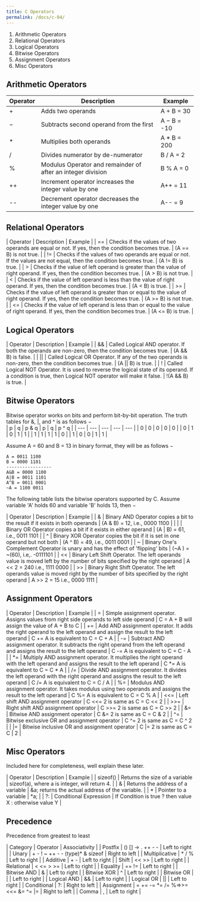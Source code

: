 ```yaml
---
title: C Operators
permalink: /docs/c-04/
---
```


1. Arithmetic Operators
2. Relational Operators
3. Logical Operators
4. Bitwise Operators
5. Assignment Operators
6. Misc Operators

## Arithmetic Operators

| Operator	| Description | Example |
| --- | --- | --- |
| + | Adds two operands | A + B = 30 |
| − |Subtracts second operand from the first | A − B = -10 |
| * | Multiplies both operands | A * B = 200 |
| / | Divides numerator by de-numerator | B / A = 2 |
| % | Modulus Operator and remainder of after an integer division | B % A = 0 |
| ++ | Increment operator increases the integer value by one | A++ = 11 | 
| -- | Decrement operator decreases the integer value by one | A-- = 9 |

## Relational Operators

| Operator | Description | Example | 
| == | Checks if the values of two operands are equal or not. If yes, then the condition becomes true. | (A == B) is not true. | 
| != | Checks if the values of two operands are equal or not. If the values are not equal, then the condition becomes true. | (A != B) is true. | 
| > | Checks if the value of left operand is greater than the value of right operand. If yes, then the condition becomes true. | (A > B) is not true. | 
| < | Checks if the value of left operand is less than the value of right operand. If yes, then the condition becomes true. | (A < B) is true. | 
| >= | Checks if the value of left operand is greater than or equal to the value of right operand. If yes, then the condition becomes true. | (A >= B) is not true. | 
| <= | Checks if the value of left operand is less than or equal to the value of right operand. If yes, then the condition becomes true. | (A <= B) is true. | 

## Logical Operators

| Operator | Description | Example | 
| && | Called Logical AND operator. If both the operands are non-zero, then the condition becomes true. | (A && B) is false. | 
| \|\| | Called Logical OR Operator. If any of the two operands is non-zero, then the condition becomes true. | (A \|\| B) is true. | 
| ! | Called Logical NOT Operator. It is used to reverse the logical state of its operand. If a condition is true, then Logical NOT operator will make it false. | !(A && B) is true. | 

## Bitwise Operators
Bitwise operator works on bits and perform bit-by-bit operation. The truth tables for &, |, and ^ is as follows −  
| p | q | p & q | p \| q | p ^ q |
| --- | --- | --- | --- | --- |
| 0 | 0 | 0 | 0 | 0 |
| 0 | 1 | 0 | 1 | 1 |
| 1 | 1 | 1 | 1 | 0 |
| 1 | 0 | 0 | 1 | 1 |

Assume A = 60 and B = 13 in binary format, they will be as follows −  

```
A = 0011 1100
B = 0000 1101
-----------------
A&B = 0000 1100
A|B = 0011 1101
A^B = 0011 0001
~A = 1100 0011
```

The following table lists the bitwise operators supported by C. Assume variable 'A' holds 60 and variable 'B' holds 13, then −  

| Operator | Description | Example | 
| & | Binary AND Operator copies a bit to the result if it exists in both operands | (A & B) = 12, i.e., 0000 1100 | 
| \| | Binary OR Operator copies a bit if it exists in either operand | (A \| B) = 61, i.e., 0011 1101 | 
| ^ | Binary XOR Operator copies the bit if it is set in one operand but not both | (A ^ B) = 49, i.e., 0011 0001 | 
| ~ | Binary One's Complement Operator is unary and has the effect of 'flipping' bits | (~A ) = ~(60), i.e,. -0111101 | 
| << | Binary Left Shift Operator. The left operands value is moved left by the number of bits specified by the right operand | A << 2 = 240 i.e., 1111 0000 | 
| >> | Binary Right Shift Operator. The left operands value is moved right by the number of bits specified by the right operand | A >> 2 = 15 i.e., 0000 1111 | 

## Assignment Operators

| Operator | Description | Example | 
| = | Simple assignment operator. Assigns values from right side operands to left side operand | C = A + B will assign the value of A + B to C | 
| += | Add AND assignment operator. It adds the right operand to the left operand and assign the result to the left operand | C += A is equivalent to C = C + A | 
| -= | Subtract AND assignment operator. It subtracts the right operand from the left operand and assigns the result to the left operand | C -= A is equivalent to C = C - A | 
| *= | Multiply AND assignment operator. It multiplies the right operand with the left operand and assigns the result to the left operand | C *= A is equivalent to C = C * A | 
| /= | Divide AND assignment operator. It divides the left operand with the right operand and assigns the result to the left operand | C /= A is equivalent to C = C / A | 
| %= | Modulus AND assignment operator. It takes modulus using two operands and assigns the result to the left operand | C %= A is equivalent to C = C % A | 
| <<= | Left shift AND assignment operator | C <<= 2 is same as C = C << 2 | 
| >>= | Right shift AND assignment operator | C >>= 2 is same as C = C >> 2 | 
| &= | Bitwise AND assignment operator | C &= 2 is same as C = C & 2 | 
| ^= | Bitwise exclusive OR and assignment operator | C ^= 2 is same as C = C ^ 2 | 
| \|= | Bitwise inclusive OR and assignment operator | C \|= 2 is same as C = C \| 2 | 

## Misc Operators
Included here for completeness, well explain these later.

| Operator | Description | Example | 
| sizeof() | Returns the size of a variable | sizeof(a), where a is integer, will return 4. | 
| & | Returns the address of a variable | &a; returns the actual address of the variable. | 
| * | Pointer to a variable | *a; | 
| ?: | Conditional Expression | If Condition is true ? then value X : otherwise value Y | 

## Precedence
Precedence from greatest to least  

| Category | Operator | Associativity | 
| Postfix | () [] -> . ++ - - | Left to right | 
| Unary | + - ! ~ ++ - - (type)* & sizeof | Right to left | 
| Multiplicative | * / % | Left to right | 
| Additive | + - | Left to right | 
| Shift | << >> | Left to right | 
| Relational | < <= > >= | Left to right | 
| Equality | == != | Left to right | 
| Bitwise AND | & | Left to right | 
| Bitwise XOR | ^ | Left to right | 
| Bitwise OR | \| | Left to right | 
| Logical AND | && | Left to right | 
| Logical OR | \|\| | Left to right | 
| Conditional | ?: | Right to left | 
| Assignment | = += -= *= /= %=>>= <<= &= ^= \|= | Right to left | 
| Comma | , | Left to right | 